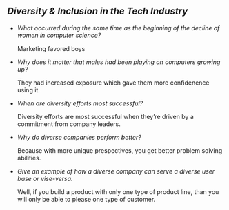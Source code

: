 ## *Diversity & Inclusion in the Tech Industry*

* *What occurred during the same time as the beginning of the decline of women in computer science?*

  Marketing favored boys
  
* *Why does it matter that males had been playing on computers growing up?*

  They had increased exposure which gave them more confidenence using it. 
  
* *When are diversity efforts most successful?*

  Diversity efforts are most successful when they’re driven by a commitment from company leaders.
  
* *Why do diverse companies perform better?*

  Because with more unique prespectives, you get better problem solving abilities.
  
* *Give an example of how a diverse company can serve a diverse user base or vise-versa.*

  Well, if you build a product with only one type of product line, than you will only be able to please one type of customer. 
  
